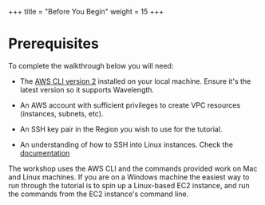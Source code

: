 +++
title = "Before You Begin"
weight = 15
+++

Prerequisites
=============

To complete the walkthrough below you will need:

-   The [AWS CLI version 2](https://docs.aws.amazon.com/cli/latest/userguide/install-cliv2.html) installed on your local machine. Ensure it's the latest
    version so it supports Wavelength.

-   An AWS account with sufficient privileges to create VPC
    resources (instances, subnets, etc).

- An SSH key pair in the Region you wish to use for the tutorial.

- An understanding of how to SSH into Linux instances. Check the [documentation](https://docs.aws.amazon.com/AWSEC2/latest/UserGuide/AccessingInstancesLinux.html)


The workshop uses the AWS CLI and the commands provided work on Mac and Linux machines. If you are on a Windows machine the easiest way to run through the tutorial is to spin up a Linux-based EC2 instance, and run the commands from the EC2 instance's command line.